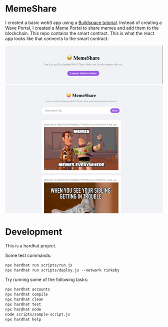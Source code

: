 # MemeShare

I created a basic web3 app using a [Buildspace tutorial](https://buildspace.so/p/build-solidity-web3-app). Instead of creating a Wave Portal, I created a Meme Portal to share memes and add them to the blockchain. This repo contains the smart contract. This is what the react app looks like that connects to the smart contract:

![app2](https://github.com/lexlacson/memeshare/blob/main/app2.png)
![app](https://github.com/lexlacson/memeshare/blob/main/app.png)


# Development

This is a hardhat project.

Some test commands:
```shell
npx hardhat run scripts/run.js
npx hardhat run scripts/deploy.js --network rinkeby
```

Try running some of the following tasks:

```shell
npx hardhat accounts
npx hardhat compile
npx hardhat clean
npx hardhat test
npx hardhat node
node scripts/sample-script.js
npx hardhat help
```

